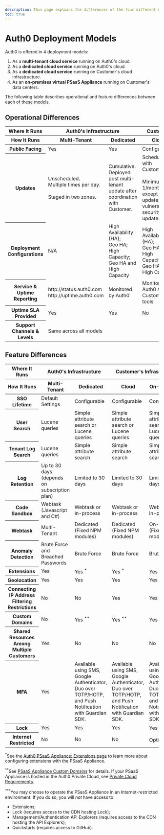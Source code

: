 ```yaml
---
description: This page explains the differences of the four different deployment models in which Auth0 is offered.
toc: true
---
```


<!-- markdownlint-disable MD033 -->

# Auth0 Deployment Models

Auth0 is offered in 4 deployment models:

1. As a __multi-tenant cloud service__ running on Auth0's cloud.
2. As a __dedicated cloud service__ running on Auth0's cloud.
3. As a __dedicated cloud service__ running on Customer's cloud infrastructure.
4. As an __on-premises virtual PSaaS Appliance__ running on Customer's data centers.

The following table describes operational and feature differences between each of these models.

## Operational Differences

<table class="table">
    <thead>
        <tr>
            <th class="info">Where It Runs</th>
            <th class="info" colspan="2">Auth0's Infrastructure</th>
            <th class="info" colspan="2">Customer's Infrastructure</th>
        </tr>
        <tr>
            <th>How It Runs</th>
            <th>Multi-Tenant</th>
            <th>Dedicated</th>
            <th>Cloud</th>
            <th>On-Premises</th>
        </tr>
    </thead>
    <tbody>
        <tr>
            <th>Public Facing</th>
            <td>Yes</td>
            <td>Yes</td>
            <td>Configurable</td>
            <td>Configurable</td>
        </tr>
        <tr>
            <th>Updates</th>
            <td>Unscheduled. <br /> Multiple times per day. <br /><br />Staged in two zones.</td>
            <td>Cumulative. Deployed post multi-tenant update after coordination with Customer.</td>
            <td>Scheduled with Customer. <br /><br />Minimum 1/month, except critical updates (e.g. vulnerabilities, security updates)</td>
            <td>Scheduled with Customer. <br /><br />Minimum 1/month, except critical updates (e.g. vulnerabilities, security updates)</td>
        </tr>
        <tr>
            <th>Deployment Configurations</th>
            <td>N/A</td>
            <td>High Availability (HA);<br />Geo HA;<br />High Capacity;<br />Geo HA and High Capacity</td>
            <td>High Availability (HA);<br />Geo HA;<br />High Capacity;<br />Geo HA and High Capacity</td>
            <td>High Availability (HA);<br />Geo HA;<br />High Capacity;<br />Geo HA and High Capacity</td>
        </tr>
        <tr>
            <th>Service & Uptime Reporting</th>
            <td>http://status.auth0.com<br />http://uptime.auth0.com</td>
            <td>Monitored by Auth0</td>
            <td>Monitored by Auth0 and Customer's tools</td>
            <td>Monitored by Auth0 and Customer's tools</td>
        </tr>
        <tr>
            <th>Uptime SLA Provided</th>
            <td>Yes</td>
            <td>Yes</td>
            <td>No</td>
            <td>No</td>
        </tr>
        <tr>
            <th>Support Channels & Levels</th>
            <td colspan="4">Same across all models</td>
        </tr>
    </tbody>
</table>

## Feature Differences

<table class="table">
    <thead>
        <tr>
            <th class="info">Where It Runs</th>
            <th class="info" colspan="2">Auth0's Infrastructure</th>
            <th class="info" colspan="2">Customer's Infrastructure</th>
        </tr>
        <tr>
            <th>How It Runs</th>
            <th>Multi-Tenant</th>
            <th>Dedicated</th>
            <th>Cloud</th>
            <th>On-Premises</th>
        </tr>
    </thead>
    <tbody>
        <tr>
            <th>SSO Lifetime</th>
            <td>Default Settings</td>
            <td>Configurable</td>
            <td>Configurable</td>
            <td>Configurable</td>
        </tr>
        <tr>
            <th>User Search</th>
            <td>Lucene queries</td>
            <td>Simple attribute search or Lucene queries</td>
            <td>Simple attribute search or Lucene queries</td>
            <td>Simple attribute search or Lucene queries</td>
        </tr>
        <tr>
            <th>Tenant Log Search</th>
            <td>Lucene queries</td>
            <td>Simple attribute search</td>
            <td>Simple attribute search</td>
            <td>Simple attribute search</td>
        </tr>
        <tr>
            <th>Log Retention</th>
            <td>Up to 30 days (depends on subscription plan)</td>
            <td>Limited to 30 days</td>
            <td>Limited to 30 days</td>
            <td>Limited to 30 days</td>
        </tr>
        <tr>
            <th>Code Sandbox</th>
            <td>Webtask (Javascript and C#)</td>
            <td>Webtask or in-process</td>
            <td>Webtask or in-process</td>
            <td>Webtask or in-process</td>
        </tr>
        <tr>
            <th>Webtask</th>
            <td>Multi-Tenant</td>
            <td>Dedicated (Fixed NPM modules)</td>
            <td>Dedicated (Fixed NPM modules)</td>
            <td>On-Premises (Fixed NPM modules)</td>
        </tr>
        <tr>
            <th>Anomaly Detection</th>
            <td>Brute Force and Breached Passwords</td>
            <td>Brute Force</td>
            <td>Brute Force</td>
            <td>Brute Force</td>
        </tr>
        <tr>
            <th>Extensions</th>
            <td>Yes</td>
            <td>Yes <sup>*</sup></td>
            <td>Yes <sup>*</sup></td>
            <td>Yes <sup>*</sup></td>
        </tr>
        <tr>
            <th>Geolocation</th>
            <td>Yes</td>
            <td>Yes</td>
            <td>Yes</td>
            <td>Yes</td>
        </tr>
        <tr>
            <th>Connecting IP Address Filtering Restrictions</th>
            <td>No</td>
            <td>No</td>
            <td>Yes</td>
            <td>Yes</td>
        </tr>
        <tr>
            <th>Custom Domains</th>
            <td>No</td>
            <td>Yes <sup>**</sup></td>
            <td>Yes <sup>**</sup></td>
            <td>Yes <sup>**</sup></td>
        </tr>
        <tr>
            <th>Shared Resources Among Multiple Customers</th>
            <td>Yes</td>
            <td>No</td>
            <td>No</td>
            <td>No</td>
        </tr>
        <tr>
          <th>MFA</th>
          <td>Yes</td>
          <td>Available using SMS, Google Authenticator, Duo over TOTP/HOTP, and Push Notification with Guardian SDK.</td>
          <td>Available using SMS, Google Authenticator, Duo over TOTP/HOTP, and Push Notification with Guardian SDK.</td>
          <td>Available using SMS, Google Authenticator, Duo over TOTP/HOTP, and Push Notification with Guardian SDK.</td>
        </tr>
        <tr>
          <th>Lock</th>
          <td>Yes</td>
          <td>Yes</td>
          <td>Yes</td>
          <td>Yes <sup>***</sup></td>
        </tr>
        <tr>
          <th>Internet Restricted</th>
          <td>No</td>
          <td>No</td>
          <td>No</td>
          <td>Optional <sup>***</sup></td>
        </tr>
    </tbody>
</table>

<sup>*</sup>See the [Auth0 PSaaS Appliance: Extensions page](/appliance/extensions) to learn more about configuring extensions with the PSaaS Appliance.

<sup>**</sup>See [PSaaS Appliance Custom Domains](/appliance/custom-domains) for details. If your PSaaS Appliance is hosted in the Auth0 Private Cloud, see [Private Cloud Requirements](/appliance/private-cloud-requirements).

<sup>***</sup>You may choose to operate the PSaaS Appliance in an Internet-restricted environment. If you do so, you will *not* have access to:

* Extensions;
* Lock (requires access to the CDN hosting Lock);
* Management/Authentication API Explorers (requires access to the CDN hosting the API Explorers);
* Quickstarts (requires access to GitHub).
